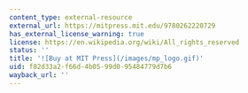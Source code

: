 ```yaml
---
content_type: external-resource
external_url: https://mitpress.mit.edu/9780262220729
has_external_license_warning: true
license: https://en.wikipedia.org/wiki/All_rights_reserved
status: ''
title: '![Buy at MIT Press](/images/mp_logo.gif)'
uid: f82d33a2-f66d-4b05-99d0-95484779d7b6
wayback_url: ''
---
```

